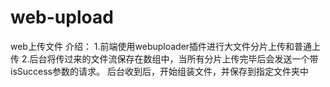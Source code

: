 # web-upload
web上传文件
介绍：
1.前端使用webuploader插件进行大文件分片上传和普通上传
2.后台将传过来的文件流保存在数组中，当所有分片上传完毕后会发送一个带isSuccess参数的请求。
  后台收到后，开始组装文件，并保存到指定文件夹中
